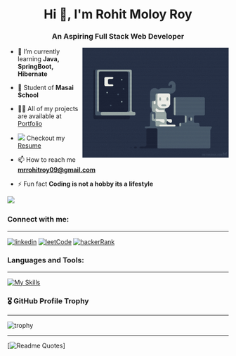 <h1 align="center">Hi 👋, I'm Rohit Moloy Roy</h1>
<h3 align="center">An Aspiring Full Stack Web Developer</h3>




 <p align="right">  
  
 <img align="right" style="height: 250px;" src="https://github.com/Rohit-M-Roy/readME_GIf/blob/main/-%20Find%20%26%20Share%20on%20GIPHY.gif" alt="coding_gif">

</p>
 
- 🌱 I’m currently learning **Java, SpringBoot, Hibernate**

- 🔭 Student of **Masai School**

- 👨‍💻 All of my projects are available at [Portfolio](https://rohit-m-roy.github.io)

- <img width="20" src = "https://user-images.githubusercontent.com/66555692/190847273-1a125e30-6bb9-4221-916f-47ef6d774f58.png" > Checkout my [Resume](https://drive.google.com/file/d/1tPuA2Q7fn-H0SEpkrxHanPrOfAlbyiHS/view?usp=share_link)

- 📫 How to reach me **mrrohitroy09@gmail.com**

- ⚡ Fun fact **Coding is not a hobby its a lifestyle**
  
![](https://komarev.com/ghpvc/?username=rohit-m-roy&color=blueviolet)

<h3 align="left">Connect with me:</h3>
<hr>
<p align="left">
<a href="https://linkedin.com/in/rohit-m-roy" target="blank"><img align="center" src="https://raw.githubusercontent.com/rahuldkjain/github-profile-readme-generator/master/src/images/icons/Social/linked-in-alt.svg" alt="linkedin" height="40" width="50" ></a>
<a href="https://www.leetcode.com/rohit_royy" target="blank"><img align="center" src="https://raw.githubusercontent.com/rahuldkjain/github-profile-readme-generator/master/src/images/icons/Social/leet-code.svg" alt="leetCode" height="40" width="50" /></a>
 <a href="https://www.hackerrank.com/mrrohitroy09" target="_blank"><img align="center" src="https://raw.githubusercontent.com/rahuldkjain/github-profile-readme-generator/master/src/images/icons/Social/hackerrank.svg" alt="hackerRank" height="40" width="50" style="margin-right: 10px;"/></a>
</p>

<h3 align="left">Languages and Tools:</h3>
<hr>

[![My Skills](https://skillicons.dev/icons?i=js,html,css,java,mysql,spring,maven,hibernate,git,netlify,vscode,postman)](https://skillicons.dev) 


### 🎖️ GitHub Profile Trophy
<hr>

![trophy](https://github-profile-trophy.vercel.app/?username=rohit-m-roy&theme=default&no-bg=true)

-----------------

[![Readme Quotes](https://quotes-github-readme.vercel.app/api?type=horizontal&theme=catppuccin_mocha)]
